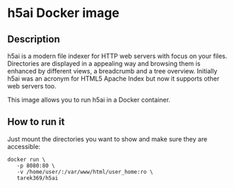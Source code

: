 # h5ai Docker image

## Description

h5ai is a modern file indexer for HTTP web servers with focus on your files.
Directories are displayed in a appealing way and browsing them is enhanced by
different views, a breadcrumb and a tree overview. Initially h5ai was an
acronym for HTML5 Apache Index but now it supports other web servers too.

This image allows you to run h5ai in a Docker container.

## How to run it

Just mount the directories you want to show and make sure they are accessible:

```
docker run \
   -p 8080:80 \
   -v /home/user/:/var/www/html/user_home:ro \
   tarek369/h5ai
```
